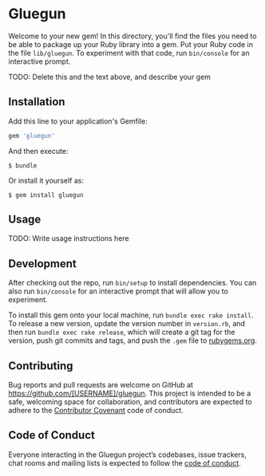 # Gluegun

Welcome to your new gem! In this directory, you'll find the files you need to be able to package up your Ruby library into a gem. Put your Ruby code in the file `lib/gluegun`. To experiment with that code, run `bin/console` for an interactive prompt.

TODO: Delete this and the text above, and describe your gem

## Installation

Add this line to your application's Gemfile:

```ruby
gem 'gluegun'
```

And then execute:

    $ bundle

Or install it yourself as:

    $ gem install gluegun

## Usage

TODO: Write usage instructions here

## Development

After checking out the repo, run `bin/setup` to install dependencies. You can also run `bin/console` for an interactive prompt that will allow you to experiment.

To install this gem onto your local machine, run `bundle exec rake install`. To release a new version, update the version number in `version.rb`, and then run `bundle exec rake release`, which will create a git tag for the version, push git commits and tags, and push the `.gem` file to [rubygems.org](https://rubygems.org).

## Contributing

Bug reports and pull requests are welcome on GitHub at https://github.com/[USERNAME]/gluegun. This project is intended to be a safe, welcoming space for collaboration, and contributors are expected to adhere to the [Contributor Covenant](http://contributor-covenant.org) code of conduct.

## Code of Conduct

Everyone interacting in the Gluegun project’s codebases, issue trackers, chat rooms and mailing lists is expected to follow the [code of conduct](https://github.com/[USERNAME]/gluegun/blob/master/CODE_OF_CONDUCT.md).
